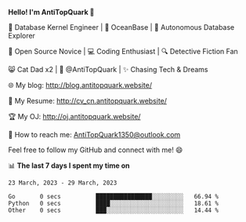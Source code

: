 
**Hello! I'm AntiTopQuark 👋**

🔧 Database Kernel Engineer | 🌊 OceanBase | 🤖 Autonomous Database Explorer

🌱 Open Source Novice | 💻 Coding Enthusiast | 🔍 Detective Fiction Fan

😸 Cat Dad x2 | 🎉 @AntiTopQuark | ✨ Chasing Tech & Dreams

🌐 My blog: http://blog.antitopquark.website/

📄 My Resume: http://cv_cn.antitopquark.website/

🏆 My OJ: http://oj.antitopquark.website/

📧 How to reach me: AntiTopQuark1350@outlook.com

Feel free to follow my GitHub and connect with me! 😄

📊 **The last 7 days I spent my time on** 

<!--START_SECTION:waka-->
```text
23 March, 2023 - 29 March, 2023

Go       0 secs          ████████████████░░░░░░░░░   66.94 % 
Python   0 secs          ████░░░░░░░░░░░░░░░░░░░░░   18.61 % 
Other    0 secs          ███░░░░░░░░░░░░░░░░░░░░░░   14.44 %
```
<!--END_SECTION:waka-->


